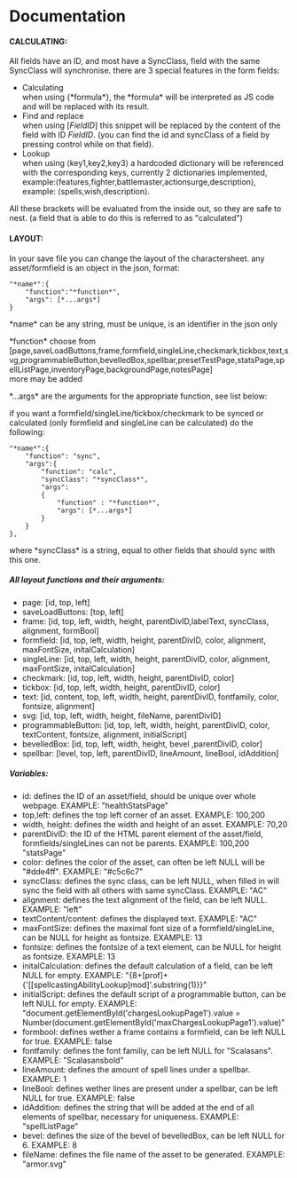# Documentation


#### CALCULATING:
All fields have an ID, and most have a SyncClass, field with the same SyncClass will synchronise.
there are 3 special features in the form fields: 

 - Calculating  
    when using \{\*formula\*\}, the \*formula\* will be interpreted as JS code and will be replaced with its result.
- Find and replace  
    when using \[*FieldID*\] this snippet will be replaced by the content of the field with ID *FieldID*. (you can find the id and syncClass of a field by pressing control while on that field).
- Lookup    
    when using ⟨key1,key2,key3⟩ a hardcoded dictionary will be referenced with the corresponding keys, currently 2 dictionaries implemented, example:⟨features,fighter,battlemaster,actionsurge,description⟩, example: ⟨spells,wish,description⟩. 

All these brackets will be evaluated from the inside out, so they are safe to nest. 
(a field that is able to do this is referred to as "calculated")


#### LAYOUT:
In your save file you can change the layout of the charactersheet.
any asset/formfield is an object in the json, 
format:

    "*name*":{
        "function":"*function*",
        "args": [*...args*]
    }

\*name\* can be any string, must be unique, is an identifier in the json only

\*function\* choose from [page,saveLoadButtons,frame,formfield,singleLine,checkmark,tickbox,text,svg,programmableButton,bevelledBox,spellbar,presetTestPage,statsPage,spellListPage,inventoryPage,backgroundPage,notesPage]    
more may be added

\*...args\* are the arguments for the appropriate function, see list below:

if you want a formfield/singleLine/tickbox/checkmark to be synced or calculated (only formfield and singleLine can be calculated) do the following:

    "*name*":{
        "function": "sync",
        "args":{
            "function": "calc",
            "syncClass": "*syncClass*",
            "args": 
            {
                "function" : "*function*",
                "args": [*...args*]
            }
        }
    },


where \*syncClass\* is a string, equal to other fields that should sync with this one.

##### All layout functions and their arguments:
 - page: [id, top, left]
 - saveLoadButtons: [top, left]    
 - frame: [id, top, left, width, height, parentDivID,labelText, syncClass, alignment, formBool]    
 - formfield: [id, top, left, width, height, parentDivID, color, alignment, maxFontSize, initalCalculation]    
 - singleLine: [id, top, left, width, height, parentDivID, color, alignment, maxFontSize, initalCalculation]   
 - checkmark: [id, top, left, width, height, parentDivID, color]   
 - tickbox: [id, top, left, width, height, parentDivID, color] 
 - text: [id, content, top, left, width, height, parentDivID, fontfamily, color, fontsize, alignment]  
 - svg: [id, top, left, width, height, fileName, parentDivID]  
 - programmableButton: [id, top, left, width, height, parentDivID, color, textContent, fontsize, alignment, initialScript] 
 - bevelledBox: [id, top, left, width, height, bevel ,parentDivID, color]  
 - spellbar: [level, top, left, parentDivID, lineAmount, lineBool, idAddition] 

##### Variables:
 - id: defines the ID of an asset/field, should be unique over whole webpage. EXAMPLE: "healthStatsPage"
 - top,left: defines the top left corner of an asset. EXAMPLE: 100,200
 - width, height: defines the width and height of an asset. EXAMPLE: 70,20
 - parentDivID: the ID of the HTML parent element of the asset/field, formfields/singleLines can not be parents. EXAMPLE: 100,200 "statsPage"
 - color: defines the color of the asset, can often be left NULL will be "#dde4ff". EXAMPLE: "#c5c6c7"
 - syncClass: defines the sync class, can be left NULL, when filled in will sync the field with all others with same syncClass. EXAMPLE: "AC"
 - alignment: defines the text alignment of the field, can be left NULL. EXAMPLE: "left"
 - textContent/content: defines the displayed text. EXAMPLE: "AC"
 - maxFontSize: defines the maximal font size of a formfield/singleLine, can be NULL for height as fontsize. EXAMPLE: 13
 - fontsize: defines the fontsize of a text element, can be NULL for height as fontsize. EXAMPLE: 13
 - initalCalculation: defines the default calculation of a field, can be left NULL for empty. EXAMPLE: "\{8+\[prof\]+\{'\[\[spellcastingAbilityLookup\]mod\]'.substring(1)}}"
 - initialScript: defines the default script of a programmable button, can be left NULL for empty. EXAMPLE: "document.getElementById('chargesLookupPage1').value = Number(document.getElementById('maxChargesLookupPage1').value)"
 - formbool: defines wether a frame contains a formfield, can be left NULL for true. EXAMPLE: false
 - fontfamily: defines the font familiy, can be left NULL for "Scalasans". EXAMPLE: "Scalasansbold"
 - lineAmount: defines the amount of spell lines under a spellbar. EXAMPLE: 1
 - lineBool: defines wether lines are present under a spellbar, can be left NULL for true. EXAMPLE: false
 - idAddition: defines the string that will be added at the end of all elements of spellbar, necessary for uniqueness. EXAMPLE: "spellListPage"
 - bevel: defines the size of the bevel of bevelledBox, can be left NULL for 6. EXAMPLE: 8
 - fileName: defines the file name of the asset to be generated. EXAMPLE: "armor.svg"